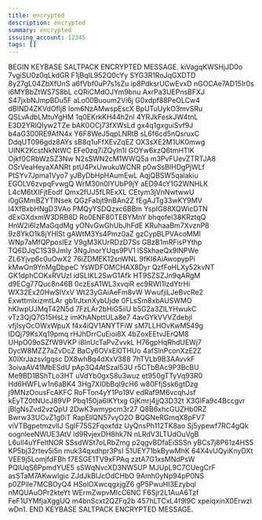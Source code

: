 ```yaml
---
title: encrypted
description: encrypted
summary: encrypted
issuing_account: 12345
tags: []
---
```


BEGIN KEYBASE SALTPACK ENCRYPTED MESSAGE. kiVagqKWSHjJD0o 7vgiSU0z0qLkdGR F1jBqIL952Q0cYy SYG3R1RoJqGXDTD 8y27gL04ZbXfUnS a6fVbf0uP7s1sZu ip8PdksrUCwEvxD nGOCAe7AD15Ir0s i6MYBbZtWS7S8bL cQRiCMdOJYm9bnu AxrPa3UEPnsBFXJ S47jxbNJmpBDu5F aLo00Buoum2Vi6j G0xdpf88PeOLCw4 dBIND4ZKVdOflj8 Iom6NzAMwspEscX BpUTuUykO3mvSRu QSLvAdbLMtuYgHM 1q0EKrkKH44h2nl 4YRJkFeskJW4tnL E3D2YRlQIyw2TZe bAK0OCj73fXWsLd gx4q1gxguiSvf9J b4aG300RE9AfN4x Y6F8WeJ5qpLNRtB sL6f6cd5nQsruxC DdqUT096gdz8AYs sB8q1uFfXEvZqEZ OX3sXE2M1UK0mwg UINK2KcstNkNtWC EFe0zq7iZQyIn1I GOYw6xzQ6tmHTlK Ojkf0CRbWzSZ3Nw N2sSWN2cM1WWQ5a m3PvFUevZTRTJA8 OSrVeaHeyaXANRt ptU4PxUwukuWCNR p0wSsBIHDgPjWLf PtSYv7Jpma1Vyo7 yJByDbHpHAumEwL AqjQBSW5qalakiu EGOLV6zvpqFvwgQ WrM30n0IYUbP9jY aED94cY1G2WNHLK L4cM6tXIFjtEodf Qmx2fUJ5fLRExXL CEtym3jVnNwtwwU i0gGMmBZYTlNsek QGzFabjt9nBAn2Z fEgAJTg33wKY9MV l4XfBxbHNgD3VAo PMQyYSDQzxc6BBm YspIG88XQWicDTN dExGXdxmW3DRB8D Ro0ENF80TEBYMnY bhqofeI38KRztqQ HnW2i6IzMaGqdMg yONvGwGhUbJhFdE KRuhaaBm7XvznP8 9z8YkO1k8jYHISt gAWtM3Ys4Pmz0aZ gzCypBLPVAcoMMl WNp7aMfQPposIEz V9gM3KUrRDzD7Ss GBzB1mRFisPYthp TQ6DJqC1S39JmIy 3NgJnorYUqs9PV1 lSSkhaeQx9lNPWe ZL6Yjvp6c0uOwX2 76iZDMEK12snWNL 9fKI6AiAwopypPi kMwOn9YnMgDbpeC YsWDFOMCHAX8Dyr QzfFoHLXy52kvNT GK1dphCOKxRVUzI idSLIKL2SwG1Afk HT9SZSZJn9qARgM d9ECg77Quc8n46B 0czEsA1WL3xvqiR ec9RWI1lzdYtrHi WX32Ex20HwSlVxV Wt23yGAiAeFm8vW WwufjiLJeBvcRe2 ExwttmlxizmtLAr gb1rJtxnXybUjde 0FLsSm8xbAUSWMO hKIwpUJMqT42N5d 7FzLAr2bHiG5iiU b5G2a3ZlLYHwukC vTz3QjQ7G15HsLz imKhANpttULa8e7 4avGYkVVVZdebjl vfjIsyOcOWxWpuX f4x4iQV1ANYTFiW sM7LLHOvKwM549g IDQj79KsXq19pmq rHJhDrrCuEioi8X 4bZoxEEtvJErQM8 UHpO09oSZfW9VKP i8InUcTaPvZvvkL H76gpHqRhdUEWj7 DycW8MZZ7aZvDcZ BaCy6OVxEl0THUo 4afSlnPconXzE2Z X0lXrJazsvlgqsc DX8whBq4dXxV388 7hTVLb9B3AAvvkF 3oivaAV41MbESdU pAp3Q4AtSzal53U r5CTbBAc9P3BcBU Me9BD1BShTLo3HT uVdYb0gxS8u3wuz et950gTTyVq93R0 Hd6HWFLw1n6aBK4 3Hg7XI0bBqI9cH6 w80FfjSsk6gtDzg j9MNzOousFcAKFC RoFTon4yY1Po19V edRaf9M6vcqhJsf kEyTZ0tNUcJ89VP Pbq150ja6lKYtxg GjKmrj4jjQ3D32t X3GIFa9c4Bccgvr jBlgNsZvd2vzQpU 2DwK3wmypcm3r27 Q8B6xhcGUZHb0RZ Bwrw33UCvZ1g0iT RapEllQN57vyO2O BQGNeRGmqX8pFV7 viVTBgpetmzvlIJ SgIF75S2Fqoxfdz UyQnsPh112TK8ao Sj5ypewf7RC4gQk oognleeNWUE3AtV ld9RvjexDH8hk7N nLRdV3LTUdOuVgB L6uIl4uYFeltNOR SSsdWSt7oLRbZmg p2qgvBDfaEiSSSn yBCs7j8P61z4HS5 KP5bj32rtev5i5n muk34qxdhpr3PsI 51UEY71bkBywMhK 64X4vUQyiKnyDXt VEE9j5LomjfdFBh f7ESGE1TV9xFPAq zztA7G1xsMNdPsW PQIUqS6PpmdYUE5 sSWqNvcXD3NW5UP MJUpL9C7CUegCrF asSTaM7AKwwIgic ZJdJkBIJcOdCHbO 9Amh0yNp94pP0NS p0ZPiIe7MCBOyQ4 HSolOXwcqgxjgZ6 gP5PwuHI3Ezybql nMQUAuOPr2kteYt WErmZwpvMIcC6NC F6Sjr2L1AuA6Tzf FeF1UYMfjaXggUQ m4bnScxt2QZFq2b 457hLTCxL4f9l9C xpeiqxinX0ErwzI wDn1. END KEYBASE SALTPACK ENCRYPTED MESSAGE.
